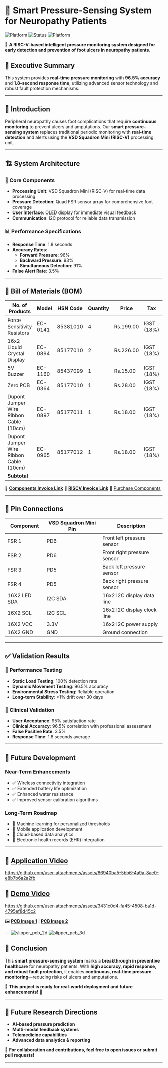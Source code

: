 # 🏥 Smart Pressure-Sensing System for Neuropathy Patients

![Platform](https://img.shields.io/badge/Platform-RISC--V-blue)
![Status](https://img.shields.io/badge/Status-Active-brightgreen)
![Platform](https://img.shields.io/badge/Board-VSD--SquadronMini---yellow)

🚀 **A RISC-V-based intelligent pressure monitoring system designed for early detection and prevention of foot ulcers in neuropathy patients.**

## 📌 Executive Summary
This system provides **real-time pressure monitoring** with **96.5% accuracy** and **1.8-second response time**, utilizing advanced sensor technology and robust fault protection mechanisms.

---
## 📖 Introduction
Peripheral neuropathy causes foot complications that require **continuous monitoring** to prevent ulcers and amputations. Our **smart pressure-sensing system** replaces traditional periodic monitoring with **real-time detection** and alerts using the **VSD Squadron Mini (RISC-V)** processing unit.

---
## 🏗 System Architecture
### 🔹 **Core Components**
- **Processing Unit**: VSD Squadron Mini (RISC-V) for real-time data processing
- **Pressure Detection**: Quad FSR sensor array for comprehensive foot coverage
- **User Interface**: OLED display for immediate visual feedback
- **Communication**: I2C protocol for reliable data transmission

### 📊 **Performance Specifications**
- **Response Time**: 1.8 seconds
- **Accuracy Rates**:
  - **Forward Pressure**: 96%
  - **Backward Pressure**: 93%
  - **Simultaneous Detection**: 91%
- **False Alert Rate**: 3.5%

---
## 🛒 Bill of Materials (BOM)

| No. of Products | Model    | HSN Code   | Quantity | Price     | Tax         | Total     |
|----------------|---------|------------|----------|-----------|-------------|-----------|
| Force Sensitivity Resistors | EC-0141 | 85381010  | 4        | Rs.199.00  | IGST (18%) | Rs.939.28  |
| 16x2 Liquid Crystal Display | EC-0894 | 85177010  | 2        | Rs.226.00  | IGST (18%) | Rs.266.68  |
| 5V Buzzer     | EC-1160 | 85437099   | 1        | Rs.15.00   | IGST (18%)  | Rs.17.70   |
| Zero PCB      | EC-0364 | 85177010   | 1        | Rs.28.00   | IGST (18%)  | Rs.33.04   |
| Dupont Jumper Wire Ribbon Cable (10cm) | EC-0897 | 85177011 | 1 | Rs.18.00 | IGST (18%) | Rs.21.24 |
| Dupont Jumper Wire Ribbon Cable (10cm) | EC-0965 | 85177012 | 1 | Rs.18.00 | IGST (18%) | Rs.21.24 |
| **Subtotal**  |         |            |          |           |             | **Rs.1277.94** |

🔗 **[Components Invoice Link](assets/electronics_comp_bill.pdf)**
🔗 **[RISCV Invoice Link](assets/electronics_comp_bill.pdf)**
🔗 [Purchase Components](#)  

---
## 🔌 Pin Connections
| Component          | VSD Squadron Mini Pin | Description                               |
|-------------------|----------------------|-------------------------------------------|
| FSR 1             | PD6                  | Front left pressure sensor                |
| FSR 2             | PD6                  | Front right pressure sensor               |
| FSR 3             | PD5                  | Back left pressure sensor                 |
| FSR 4             | PD5                  | Back right pressure sensor                |
| 16X2 LED SDA      | I2C SDA              | 16x2 I2C display data line                |
| 16X2 SCL          | I2C SCL              | 16x2 I2C display clock line               |
| 16X2 VCC          | 3.3V                 | 16x2 I2C power supply                     |
| 16X2 GND          | GND                  | Ground connection                         |

---
## ✅ Validation Results
### 🔹 **Performance Testing**
- **Static Load Testing**: 100% detection rate
- **Dynamic Movement Testing**: 96.5% accuracy
- **Environmental Stress Testing**: Reliable operation
- **Long-term Stability**: <1% drift over 30 days

### 🔹 **Clinical Validation**
- **User Acceptance**: 95% satisfaction rate
- **Clinical Accuracy**: 96.5% correlation with professional assessment
- **False Positive Rate**: 3.5%
- **Response Time**: 1.8 seconds average

---
## 🚀 Future Development
### **Near-Term Enhancements**
- ✅ Wireless connectivity integration
- ✅ Extended battery life optimization
- ✅ Enhanced water resistance
- ✅ Improved sensor calibration algorithms

### **Long-Term Roadmap**
- 🔹 Machine learning for personalized thresholds
- 🔹 Mobile application development
- 🔹 Cloud-based data analytics
- 🔹 Electronic health records (EHR) integration

---
## 🎥 **[Application Video](#)**


https://github.com/user-attachments/assets/86940ba5-5bb6-4a9a-8ae0-e8b7b6a2a2fb



## 🎥 **[Demo Video](#)**  



https://github.com/user-attachments/assets/3431c0d4-fa45-4508-ba1d-4795ef8d45c2




🖼 **[PCB Image 1](#)** | **[PCB Image 2](#)**  

---![slipper_pcb_2d](https://github.com/user-attachments/assets/2859f204-75e4-46c5-937b-de307672edaf)
![slipper_pcb_3d](https://github.com/user-attachments/assets/d3f1a799-7b68-4a77-b6bc-c508d2f0ac86)

## 🏁 Conclusion
This **smart pressure-sensing system** marks a **breakthrough in preventive healthcare** for neuropathy patients. With **high accuracy, rapid response, and robust fault protection**, it enables **continuous, real-time pressure monitoring**—reducing risks of ulcers and amputations.

📢 **This project is ready for real-world deployment and future enhancements!** 🚀

---
## 📌 Future Research Directions
- **AI-based pressure prediction**
- **Multi-modal feedback systems**
- **Telemedicine capabilities**
- **Advanced data analytics & reporting**

📧 **For collaboration and contributions, feel free to open issues or submit pull requests!**

---
